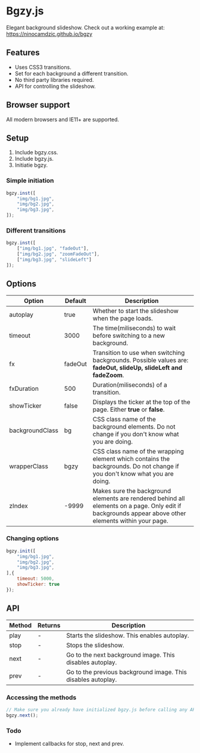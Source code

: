 # Bgzy.js
Elegant background slideshow.
Check out a working example at: https://ninocamdzic.github.io/bgzy

## Features
- Uses CSS3 transitions.
- Set for each background a different transition.
- No third party libraries required.
- API for controlling the slideshow.

## Browser support
All modern browsers and IE11+ are supported.

## Setup
1. Include bgzy.css.
2. Include bgzy.js.
3. Initiatie bgzy.

### Simple initiation
```javascript
bgzy.inst([
	"img/bg1.jpg",
	"img/bg2.jpg",
	"img/bg3.jpg",
]);
```
### Different transitions
```javascript
bgzy.inst([
	["img/bg1.jpg", "fadeOut"],
	["img/bg2.jpg", "zoomFadeOut"],
	["img/bg3.jpg", "slideLeft"]
]);
```
## Options
|Option|Default|Description|
|---|---|---|
|autoplay|true|Whether to start the slideshow when the page loads.
|timeout|3000|The time(miliseconds) to wait before switching to a new background.|
|fx|fadeOut|Transition to use when switching backgrounds. Possible values are: **fadeOut, slideUp, slideLeft and fadeZoom**.|
|fxDuration|500|Duration(miliseconds) of a transition.|
|showTicker|false|Displays the ticker at the top of the page. Either **true** or **false**.|
|backgroundClass|bg|CSS class name of the background elements. Do not change if you don't know what you are doing.|
|wrapperClass|bgzy|CSS class name of the wrapping element which contains the backgrounds. Do not change if you don't know what you are doing.|
|zIndex|-9999|Makes sure the background elements are rendered behind all elements on a page. Only edit if backgrounds appear above other elements within your page.|

### Changing options ###
```javascript
bgzy.init([
	"img/bg1.jpg",
	"img/bg2.jpg",
	"img/bg3.jpg",
],{
	timeout: 5000,
	showTicker: true
});
```
## API
|Method|Returns|Description|
|---|---|---|
|play|-|Starts the slideshow. This enables autoplay.|
|stop|-|Stops the slideshow.|
|next|-|Go to the next background image. This disables autoplay.|
|prev|-|Go to the previous background image. This disables autoplay.|

### Accessing the methods ###
```javascript
// Make sure you already have initialized bgzy.js before calling any API methods.
bgzy.next();
```
### Todo
- Implement callbacks for stop, next and prev.
